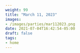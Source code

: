 ```yaml
---
weight: 99
title: "March 11, 2023"
images:
- /images/parties/mar112023.png
date: 2021-07-04T16:42:54-05:00
draft: false
tags:
- home
---
```


